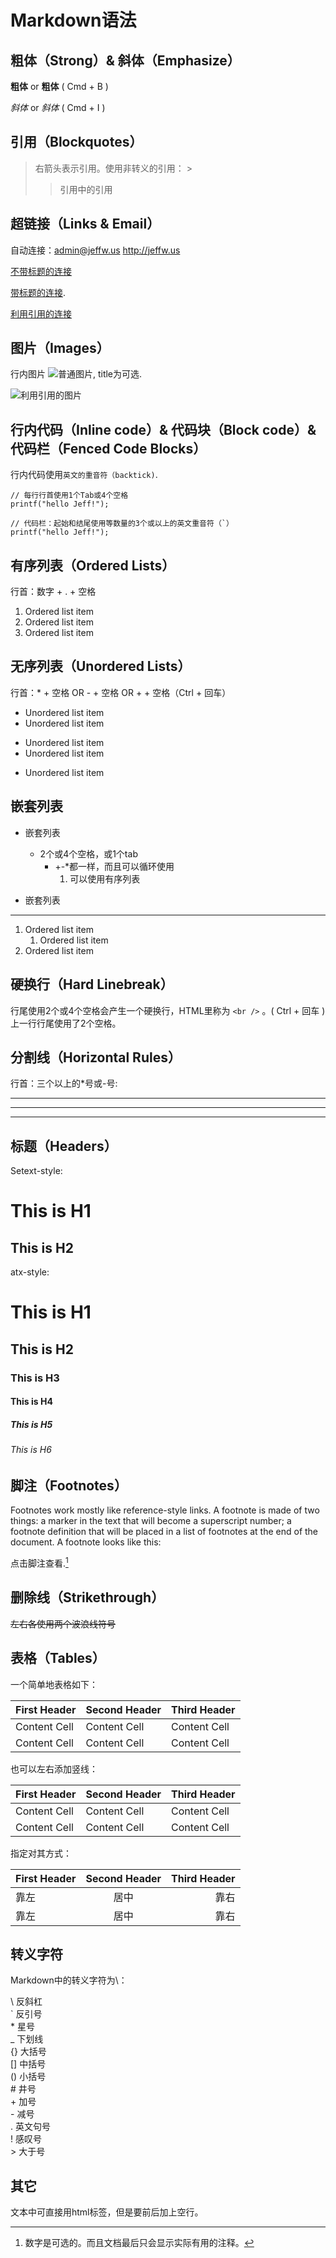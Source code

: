 # Markdown语法

<!-- 注释：使用Mou的教程 -->

## 粗体（Strong）& 斜体（Emphasize） 

**粗体** or __粗体__ ( Cmd + B )

*斜体* or _斜体_ ( Cmd + I )

## 引用（Blockquotes）

> 右箭头表示引用。使用非转义的引用： &gt; 
>> 引用中的引用

## 超链接（Links & Email）

自动连接：<admin@jeffw.us> <http://jeffw.us>

[不带标题的连接](http://jeffw.us)

[带标题的连接](http://jeffw.us "Jeff的主页").

[利用引用的连接][id]

[id]: http://jeffw.us "Jeff的主页"

## 图片（Images）

行内图片 ![普通图片](https://www.baidu.com/favicon.ico "百度的favicon"), title为可选.

![利用引用的图片][2]

[2]: https://www.baidu.com/favicon.ico "百度的favicon"

## 行内代码（Inline code）& 代码块（Block code）& 代码栏（Fenced Code Blocks）

行内代码使用`英文的重音符（backtick)`.

	// 每行行首使用1个Tab或4个空格
    printf("hello Jeff!"); 

```
// 代码栏：起始和结尾使用等数量的3个或以上的英文重音符（`）
printf("hello Jeff!"); 
```

##  有序列表（Ordered Lists）

行首：数字 + . + 空格

1. Ordered list item
2. Ordered list item
3. Ordered list item

## 无序列表（Unordered Lists）

行首：* + 空格 OR - + 空格 OR + + 空格（Ctrl + 回车）

* Unordered list item
* Unordered list item
- Unordered list item
- Unordered list item
+ Unordered list item

## 嵌套列表

- 嵌套列表
	+ 2个或4个空格，或1个tab
    	* +-*都一样，而且可以循环使用
      		1. 可以使用有序列表
      		
- 嵌套列表
---

1. Ordered list item
	1. Ordered list item
3. Ordered list item


## 硬换行（Hard Linebreak）

行尾使用2个或4个空格会产生一个硬换行，HTML里称为 `<br />` 。( Ctrl + 回车 )  
上一行行尾使用了2个空格。

## 分割线（Horizontal Rules）

行首：三个以上的*号或-号:

***

---

- - - -

## 标题（Headers）

Setext-style:

This is H1
==========

This is H2
----------

atx-style:

# This is H1
## This is H2
### This is H3
#### This is H4
##### This is H5
###### This is H6


## 脚注（Footnotes）

Footnotes work mostly like reference-style links. A footnote is made of two things: a marker in the text that will become a superscript number; a footnote definition that will be placed in a list of footnotes at the end of the document. A footnote looks like this:

点击脚注查看.[^1]

[^1]: 数字是可选的。而且文档最后只会显示实际有用的注释。

## 删除线（Strikethrough）

~~左右各使用两个波浪线符号~~

## 表格（Tables）

一个简单地表格如下：

First Header | Second Header | Third Header
------------ | ------------- | ------------
Content Cell | Content Cell  | Content Cell
Content Cell | Content Cell  | Content Cell

也可以左右添加竖线：

| First Header | Second Header | Third Header |
| ------------ | ------------- | ------------ |
| Content Cell | Content Cell  | Content Cell |
| Content Cell | Content Cell  | Content Cell |

指定对其方式：

First Header | Second Header | Third Header
:----------- | :-----------: | -----------:
靠左          | 居中          | 靠右
靠左          | 居中          | 靠右

## 转义字符

Markdown中的转义字符为\：

\\ 反斜杠  
\` 反引号  
\* 星号  
\_ 下划线  
\{\} 大括号  
\[\] 中括号  
\(\) 小括号  
\# 井号  
\+ 加号  
\- 减号  
\. 英文句号  
\! 感叹号  
\> 大于号

## 其它

文本中可直接用html标签，但是要前后加上空行。
